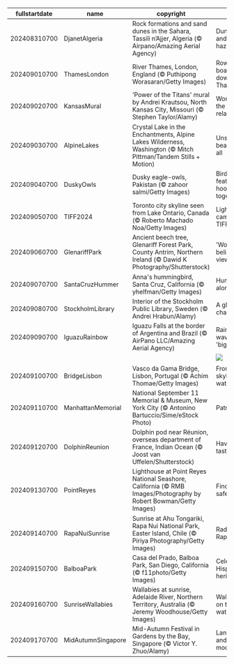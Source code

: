 |fullstartdate|name|copyright|title|image|
|--|--|--|--|--|
202408310700|DjanetAlgeria|Rock formations and sand dunes in the Sahara, Tassili n’Ajjer, Algeria (© Airpano/Amazing Aerial Agency)|Dune days and desert haze|![](/en-US/2024/09/202408310700DjanetAlgeria.jpg)|
202409010700|ThamesLondon|River Thames, London, England (© Puthipong Worasaran/Getty Images)|Row your boat gently down the Thames|![](/en-US/2024/09/202409010700ThamesLondon.jpg)|
202409020700|KansasMural|'Power of the Titans' mural by Andrei Krautsou, North Kansas City, Missouri (© Stephen Taylor/Alamy)|Workers of the world, relax|![](/en-US/2024/09/202409020700KansasMural.jpg)|
202409030700|AlpineLakes|Crystal Lake in the Enchantments, Alpine Lakes Wilderness, Washington (© Mitch Pittman/Tandem Stills + Motion)|Unspoiled beauty for all|![](/en-US/2024/09/202409030700AlpineLakes.jpg)|
202409040700|DuskyOwls|Dusky eagle-owls, Pakistan (© zahoor salmi/Getty Images)|Birds of a feather hoot together|![](/en-US/2024/09/202409040700DuskyOwls.jpg)|
202409050700|TIFF2024|Toronto city skyline seen from Lake Ontario, Canada (© Roberto Machado Noa/Getty Images)|Lights, camera, TIFF '24!|![](/en-US/2024/09/202409050700TIFF2024.jpg)|
202409060700|GlenariffPark|Ancient beech tree, Glenariff Forest Park, County Antrim, Northern Ireland (© Dawid K Photography/Shutterstock)|'Wood' you believe this view?|![](/en-US/2024/09/202409060700GlenariffPark.jpg)|
202409070700|SantaCruzHummer|Anna's hummingbird, Santa Cruz, California (© yhelfman/Getty Images)|Humming along|![](/en-US/2024/09/202409070700SantaCruzHummer.jpg)|
202409080700|StockholmLibrary|Interior of the Stockholm Public Library, Sweden (© Andrei Hrabun/Alamy)|A global chapter|![](/en-US/2024/09/202409080700StockholmLibrary.jpg)|
202409090700|IguazuRainbow|Iguazu Falls at the border of Argentina and Brazil (© AirPano LLC/Amazing Aerial Agency)|Rainbow waves in 'big water'|![](/en-US/2024/09/202409090700IguazuRainbow.jpg)|
||||![](/en-US/2024/09/.jpg)|
202409100700|BridgeLisbon|Vasco da Gama Bridge, Lisbon, Portugal (© Achim Thomae/Getty Images)|From skyline to water|![](/en-US/2024/09/202409100700BridgeLisbon.jpg)|
202409110700|ManhattanMemorial|National September 11 Memorial & Museum, New York City (© Antonino Bartuccio/Sime/eStock Photo)|Patriot Day|![](/en-US/2024/09/202409110700ManhattanMemorial.jpg)|
202409120700|DolphinReunion|Dolphin pod near Réunion, overseas department of France, Indian Ocean (© Joost van Uffelen/Shutterstock)|Have a fin-tastic day|![](/en-US/2024/09/202409120700DolphinReunion.jpg)|
202409130700|PointReyes|Lighthouse at Point Reyes National Seashore, California (© RMB Images/Photography by Robert Bowman/Getty Images)|Finding safe haven|![](/en-US/2024/09/202409130700PointReyes.jpg)|
202409140700|RapaNuiSunrise|Sunrise at Ahu Tongariki, Rapa Nui National Park, Easter Island, Chile (© Piriya Photography/Getty Images)|Radiant Rapa Nui|![](/en-US/2024/09/202409140700RapaNuiSunrise.jpg)|
202409150700|BalboaPark|Casa del Prado, Balboa Park, San Diego, California (© f11photo/Getty Images)|Celebrating Hispanic heritage|![](/en-US/2024/09/202409150700BalboaPark.jpg)|
202409160700|SunriseWallabies|Wallabies at sunrise, Adelaide River, Northern Territory, Australia (© Jeremy Woodhouse/Getty Images)|Wallabies on the watch|![](/en-US/2024/09/202409160700SunriseWallabies.jpg)|
202409170700|MidAutumnSingapore|Mid-Autumn Festival in Gardens by the Bay, Singapore (© Victor Y. Zhuo/Alamy)|Lanterns and mooncakes|![](/en-US/2024/09/202409170700MidAutumnSingapore.jpg)|
